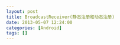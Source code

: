 ```yaml
---
layout: post
title: BroadcastReceiver(静态注册和动态注册)
date: 2013-05-07 12:24:00
categories: [Android]
tags: []
---
```

                      